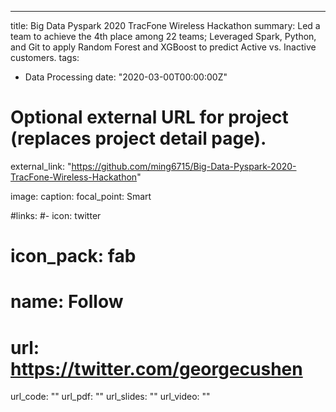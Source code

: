 ---
title: Big Data Pyspark 2020 TracFone Wireless Hackathon
summary: Led a team to achieve the 4th place among 22 teams; Leveraged Spark, Python, and Git to apply Random Forest and XGBoost to predict Active vs. Inactive customers.
tags:
- Data Processing
date: "2020-03-00T00:00:00Z"

# Optional external URL for project (replaces project detail page).
external_link: "https://github.com/ming6715/Big-Data-Pyspark-2020-TracFone-Wireless-Hackathon"

image:
  caption:
  focal_point: Smart

#links:
#- icon: twitter
#  icon_pack: fab
#  name: Follow
#  url: https://twitter.com/georgecushen
url_code: ""
url_pdf: ""
url_slides: ""
url_video: ""
